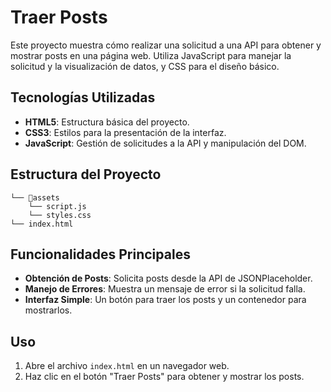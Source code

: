 # Traer Posts

Este proyecto muestra cómo realizar una solicitud a una API para obtener y mostrar posts en una página web. Utiliza JavaScript para manejar la solicitud y la visualización de datos, y CSS para el diseño básico.

## Tecnologías Utilizadas

- **HTML5**: Estructura básica del proyecto.
- **CSS3**: Estilos para la presentación de la interfaz.
- **JavaScript**: Gestión de solicitudes a la API y manipulación del DOM.

## Estructura del Proyecto

```
└── 📁assets
    └── script.js
    └── styles.css
└── index.html
```

## Funcionalidades Principales

- **Obtención de Posts**: Solicita posts desde la API de JSONPlaceholder.
- **Manejo de Errores**: Muestra un mensaje de error si la solicitud falla.
- **Interfaz Simple**: Un botón para traer los posts y un contenedor para mostrarlos.

## Uso

1. Abre el archivo `index.html` en un navegador web.
2. Haz clic en el botón "Traer Posts" para obtener y mostrar los posts.

